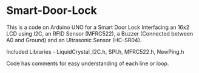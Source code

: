 # Smart-Door-Lock

This is a code on Arduino UNO for a Smart Door Lock Interfacing an 16x2 LCD using I2C, an RFID Sensor (MFRC522), a Buzzer (Connected between A0 and Ground) and an Ultrasonic Sensor (HC-SR04).

Included Libraries -
LiquidCrystal_I2C.h,
SPI.h,
MFRC522.h,
NewPing.h

Code has comments for easy understanding of each line or loop.
